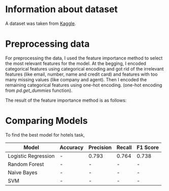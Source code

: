 # Information about dataset
A dataset was taken from [Kaggle](https://www.kaggle.com/datasets/mojtaba142/hotel-booking?resource=download).

# Preprocessing data
For preprocessing the data, I used the feature importance method to select the most relevant features for the model.
At the begging, I encoded categorical features using categorical encoding and got rid of the irrelevant features 
(like email, number, name and credit card) and features with too many missing values (like company and agent). 
Then I encoded the remaining categorical features using one-hot encoding.
(one-hot encoding from _pd.get_dummies_ function).




The result of the feature importance method is as follows:


# Comparing Models

To find the best model for hotels task, 

| Model               | Accuracy | Precision | Recall | F1 Score |
|---------------------|----------|-----------|--------|----------|
| Logistic Regression | -        | 0.793     | 0.764  | 0.738    |
| Random Forest       | -        | -         | -      | -        |
| Naive Bayes         | -        | -         | -      | -        |
| SVM                 | -        | -         | -      | -        |
